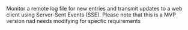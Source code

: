 Monitor a remote log file for new entries and transmit updates to a web client using Server-Sent Events (SSE). Please note that this is a MVP version nad needs modifying for 
specfic requirements
